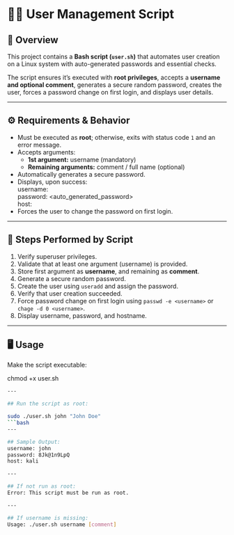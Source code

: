 # 🧑‍💼 User Management Script

## 📘 Overview
This project contains a **Bash script (`user.sh`)** that automates user creation on a Linux system with auto-generated passwords and essential checks.

The script ensures it’s executed with **root privileges**, accepts a **username and optional comment**, generates a secure random password, creates the user, forces a password change on first login, and displays user details.

---

## ⚙️ Requirements & Behavior
- Must be executed as **root**; otherwise, exits with status code `1` and an error message.  
- Accepts arguments:
  - **1st argument:** username (mandatory)
  - **Remaining arguments:** comment / full name (optional)
- Automatically generates a secure password.
- Displays, upon success:  
  username: <username>  
  password: <auto_generated_password>  
  host: <hostname>  
- Forces the user to change the password on first login.

---

## 🧩 Steps Performed by Script
1. Verify superuser privileges.  
2. Validate that at least one argument (username) is provided.  
3. Store first argument as **username**, and remaining as **comment**.  
4. Generate a secure random password.  
5. Create the user using `useradd` and assign the password.  
6. Verify that user creation succeeded.  
7. Force password change on first login using `passwd -e <username>` or `chage -d 0 <username>`.  
8. Display username, password, and hostname.

---

## 🖥️ Usage
Make the script executable:

chmod +x user.sh
```bash
---

## Run the script as root:

sudo ./user.sh john "John Doe"
```bash
---

## Sample Output:
username: john
password: 8Jk@1n9LpQ
host: kali

---

## If not run as root:
Error: This script must be run as root.

---

## If username is missing:
Usage: ./user.sh username [comment]

